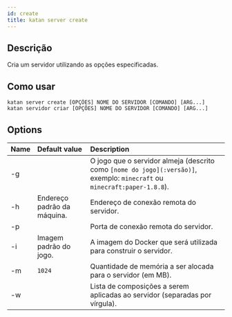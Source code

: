 ```yaml
---
id: create
title: katan server create
---
```


## Descrição
Cria um servidor utilizando as opções especificadas.

## Como usar
```console
katan server create [OPÇÕES] NOME DO SERVIDOR [COMANDO] [ARG...]
katan servidor criar [OPÇÕES] NOME DO SERVIDOR [COMANDO] [ARG...]
```

## Options
| Name     | Default value                                      | Description                                                         |
| :------- | :------------------------------------------------- | :------------------------------------------------------------------ |
| -g       |                                                    | O jogo que o servidor almeja (descrito como `[nome do jogo](:versão)]`, exemplo: `minecraft` ou `minecraft:paper-1.8.8`).   |
| -h       | Endereço padrão da máquina.                              | Endereço de conexão remota do servidor.                              |
| -p       |                                                    | Porta de conexão remota do servidor.                                      |
| -i       | Imagem padrão do jogo.                              | A imagem do Docker que será utilizada para construir o servidor.                 |
| -m       | `1024`                                             | Quantidade de memória a ser alocada para o servidor (em MB).                 |
| -w       |                                                    | Lista de composições a serem aplicadas ao servidor (separadas por vírgula). |

